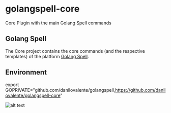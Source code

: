 # golangspell-core
Core Plugin with the main Golang Spell commands

## Golang Spell
The Core project contains the core commands (and the respective templates) of the platform [Golang Spell](https://github.com/danilovalente/golangspell).

## Environment
export GOPRIVATE="github.com/danilovalente/golangspell,https://github.com/danilovalente/golangspell-core"

![alt text](https://golangspell.com/golangspell/blob/master/img/gopher_spell.png?raw=true)

